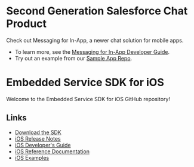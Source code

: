 # Second Generation Salesforce Chat Product
Check out Messaging for In-App, a newer chat solution for mobile apps.

* To learn more, see the [Messaging for In-App Developer Guide](https://developer.salesforce.com/docs/service/messaging-in-app/overview).
* Try out an example from our [Sample App Repo](https://github.com/Salesforce-Async-Messaging/messaging-in-app-ios/tree/master/examples).

# Embedded Service SDK for iOS

Welcome to the Embedded Service SDK for iOS GitHub repository!

## Links

* [Download the SDK](https://github.com/forcedotcom/ServiceSDK-iOS/wiki/Get-the-iOS-SDK)
* [iOS Release Notes](https://github.com/forcedotcom/ServiceSDK-iOS/releases)
* [iOS Developer's Guide](https://developer.salesforce.com/docs/atlas.en-us.service_sdk_ios.meta/service_sdk_ios/servicesdk_ios_dev_guide.htm)
* [iOS Reference Documentation](http://forcedotcom.github.io/ServiceSDK-iOS/)
* [iOS Examples](./Examples/)

<!-- 238.0.0 -->
